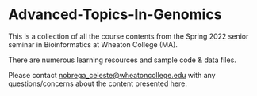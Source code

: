 # Advanced-Topics-In-Genomics

This is a collection of all the course contents from the Spring 2022 senior seminar in Bioinformatics at Wheaton College (MA). 

There are numerous learning resources and sample code & data files.

Please contact nobrega_celeste@wheatoncollege.edu with any questions/concerns about the content presented here. 
